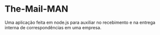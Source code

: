 # The-Mail-MAN
Uma aplicação feita em node.js para auxiliar no recebimento e na entrega interna de correspondências em uma empresa.
